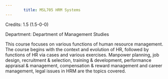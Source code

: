```yaml
---
        title: MSL705 HRM Systems
---
```

Credits: 1.5 (1.5-0-0)

Department: Department of Management Studies

This course focuses on various functions of human resource management. The course begins with the context and evolution of HR, followed by functions of HR via cases and various exercises. Manpower planning, job design, recruitment & selection, training & development, performance appraisal & management, compensation & reward management and career management, legal issues in HRM are the topics covered.